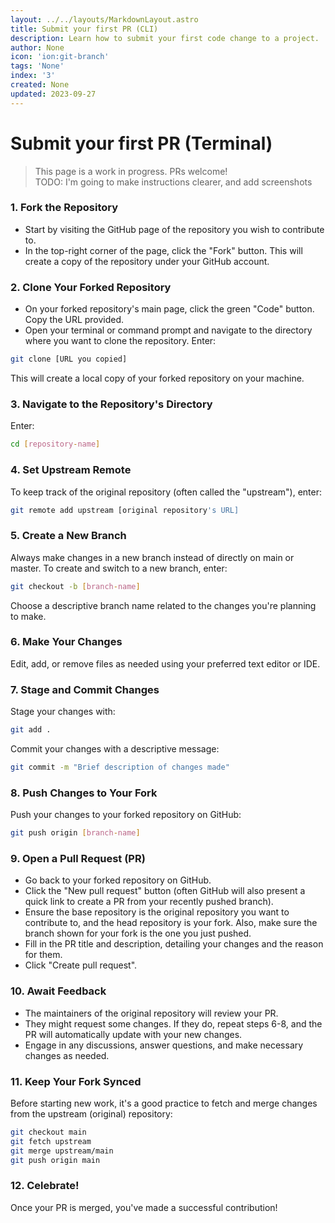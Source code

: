 ```yaml
---
layout: ../../layouts/MarkdownLayout.astro
title: Submit your first PR (CLI)
description: Learn how to submit your first code change to a project.
author: None
icon: 'ion:git-branch'
tags: 'None'
index: '3'
created: None
updated: 2023-09-27
---
```


<!--
  IMPORTANT: Do not edit this file directly!
  It is generated from the /guides directory
-->

# Submit your first PR (Terminal)

> This page is a work in progress. PRs welcome!<br />
> TODO: I'm going to make instructions clearer, and add screenshots


### 1. Fork the Repository

- Start by visiting the GitHub page of the repository you wish to contribute to.
- In the top-right corner of the page, click the "Fork" button. This will create a copy of the repository under your GitHub account.

### 2. Clone Your Forked Repository

- On your forked repository's main page, click the green "Code" button. Copy the URL provided.
- Open your terminal or command prompt and navigate to the directory where you want to clone the repository.
   Enter:

```bash
git clone [URL you copied]
```

This will create a local copy of your forked repository on your machine.


### 3. Navigate to the Repository's Directory

Enter:

```bash
cd [repository-name]
```

### 4. Set Upstream Remote

To keep track of the original repository (often called the "upstream"), enter:

```bash
git remote add upstream [original repository's URL]
```

### 5. Create a New Branch

Always make changes in a new branch instead of directly on main or master. To create and switch to a new branch, enter:

```bash
git checkout -b [branch-name]
```

Choose a descriptive branch name related to the changes you're planning to make.

### 6. Make Your Changes

Edit, add, or remove files as needed using your preferred text editor or IDE.

### 7. Stage and Commit Changes

Stage your changes with:

```bash
git add .
```

Commit your changes with a descriptive message:

```bash
git commit -m "Brief description of changes made"
```

### 8. Push Changes to Your Fork

Push your changes to your forked repository on GitHub:

```bash
git push origin [branch-name]
```

### 9. Open a Pull Request (PR)

- Go back to your forked repository on GitHub.
- Click the "New pull request" button (often GitHub will also present a quick link to create a PR from your recently pushed branch).
- Ensure the base repository is the original repository you want to contribute to, and the head repository is your fork. Also, make sure the branch shown for your fork is the one you just pushed.
- Fill in the PR title and description, detailing your changes and the reason for them.
- Click "Create pull request".

### 10. Await Feedback

- The maintainers of the original repository will review your PR.
- They might request some changes. If they do, repeat steps 6-8, and the PR will automatically update with your new changes.
- Engage in any discussions, answer questions, and make necessary changes as needed.

### 11. Keep Your Fork Synced

Before starting new work, it's a good practice to fetch and merge changes from the upstream (original) repository:

```bash
git checkout main
git fetch upstream
git merge upstream/main
git push origin main
```

### 12. Celebrate!

Once your PR is merged, you've made a successful contribution!


<!--
	Article sourced from https://github.com/lissy93/git-into-opensource
	Licensed under MIT License, (C) Alicia Sykes <alicia@as93.net> 2023
	---
	This file was auto-generated at 2023-09-27 16:24:07.603624
	from /home/runner/work/git-into-open-source/git-into-open-source/guides/submit-your-first-pr-cli.md
	using /home/runner/work/git-into-open-source/git-into-open-source/lib/copy_resources_to_site.py
-->
